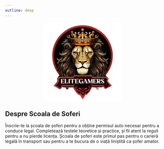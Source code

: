 ```yaml
---
outline: deep
---
```

<img src="../public/elitegamers.png" alt="pozaRegulament" width="256" height="256" style="display: block; margin: 0px auto; border-radius: 1%; border-radius: 5%;">


## Despre Scoala de Soferi
Înscrie-te la școala de șoferi pentru a obține permisul auto necesar pentru a conduce legal. Completează testele teoretice și practice, și fii atent la reguli pentru a nu pierde licența. Școala de șoferi este primul pas pentru o carieră legală în transport sau pentru a te bucura de o viață liniștită ca șofer amator.


